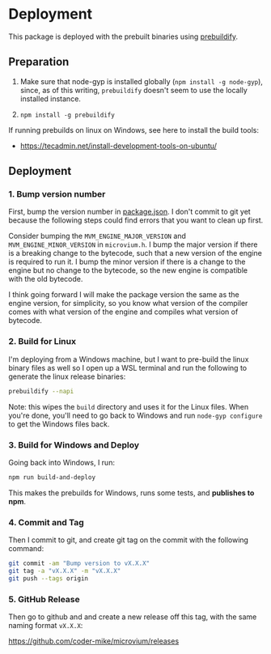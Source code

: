 # Deployment

This package is deployed with the prebuilt binaries using [prebuildify](https://github.com/prebuild/prebuildify).

## Preparation

 1. Make sure that node-gyp is installed globally (`npm install -g node-gyp`), since, as of this writing, `prebuildify` doesn't seem to use the locally installed instance.

 2. `npm install -g prebuildify`

If running prebuilds on linux on Windows, see here to install the build tools:

  - https://tecadmin.net/install-development-tools-on-ubuntu/


## Deployment

### 1. Bump version number

First, bump the version number in [package.json](../package.json). I don't commit to git yet because the following steps could find errors that you want to clean up first.

Consider bumping the `MVM_ENGINE_MAJOR_VERSION` and `MVM_ENGINE_MINOR_VERSION` in `microvium.h`. I bump the major version if there is a breaking change to the bytecode, such that a new version of the engine is required to run it. I bump the minor version if there is a change to the engine but no change to the bytecode, so the new engine is compatible with the old bytecode.

I think going forward I will make the package version the same as the engine version, for simplicity, so you know what version of the compiler comes with what version of the engine and compiles what version of bytecode.


### 2. Build for Linux

I'm deploying from a Windows machine, but I want to pre-build the linux binary files as well so I open up a WSL terminal and run the following to generate the linux release binaries:

```sh
prebuildify --napi
```

Note: this wipes the `build` directory and uses it for the Linux files. When you're done, you'll need to go back to Windows and run `node-gyp configure` to get the Windows files back.

### 3. Build for Windows and Deploy

Going back into Windows, I run:

```sh
npm run build-and-deploy
```

This makes the prebuilds for Windows, runs some tests, and **publishes to npm**.

### 4. Commit and Tag

Then I commit to git, and create git tag on the commit with the following command:

```sh
git commit -am "Bump version to vX.X.X"
git tag -a "vX.X.X" -m "vX.X.X"
git push --tags origin
```

### 5. GitHub Release

Then go to github and and create a new release off this tag, with the same naming format `vX.X.X`:

https://github.com/coder-mike/microvium/releases